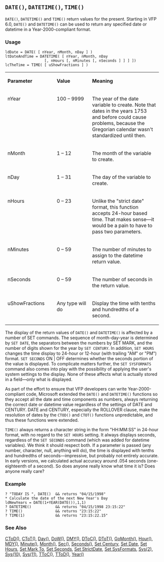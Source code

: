 ## `DATE()`, `DATETIME()`, `TIME()`

`DATE()`, `DATETIME()` and `TIME()` return values for the present. Starting in VFP 6.0, `DATE()` and `DATETIME()` can be used to return any specified date or datetime in a Year-2000-compliant format. 

### Usage

```foxpro
ldDate = DATE( [ nYear, nMonth, nDay ] )
ltDateAndTime = DATETIME( [ nYear, nMonth, nDay
                  [, nHours [, nMinutes [, nSeconds ] ] ] ])
lcTheTime = TIME( [ uShowFractions ] )
```
<table>
<tr>
  <td width="32%" valign="top">
  <p><b>Parameter</b></p>
  </td>
  <td width="23%" valign="top">
  <p><b>Value</b></p>
  </td>
  <td width="45%" valign="top">
  <p><b>Meaning</b></p>
  </td>
 </tr>
<tr>
  <td width="32%" valign="top">
  <p>nYear</p>
  </td>
  <td width="23%" valign="top">
  <p>100 &ndash; 9999</p>
  </td>
  <td width="45%" valign="top">
  <p>The year of the date variable to create. Note that dates in the years 1753 and before could cause problems, because the Gregorian calendar wasn't standardized until then.</p>
  </td>
 </tr>
<tr>
  <td width="32%" valign="top">
  <p>nMonth</p>
  </td>
  <td width="23%" valign="top">
  <p>1 &ndash; 12</p>
  </td>
  <td width="45%" valign="top">
  <p>The month of the variable to create.</p>
  </td>
 </tr>
<tr>
  <td width="32%" valign="top">
  <p>nDay</p>
  </td>
  <td width="23%" valign="top">
  <p>1 &ndash; 31 </p>
  </td>
  <td width="45%" valign="top">
  <p>The day of the variable to create.</p>
  </td>
 </tr>
<tr>
  <td width="32%" valign="top">
  <p>nHours</p>
  </td>
  <td width="23%" valign="top">
  <p>0 &ndash; 23</p>
  </td>
  <td width="45%" valign="top">
  <p>Unlike the &quot;strict date&quot; format, this function accepts 24-hour based time. That makes sense&mdash;it would be a pain to have to pass two parameters.</p>
  </td>
 </tr>
<tr>
  <td width="32%" valign="top">
  <p>nMinutes</p>
  </td>
  <td width="23%" valign="top">
  <p>0 &ndash; 59 </p>
  </td>
  <td width="45%" valign="top">
  <p>The number of minutes to assign to the datetime return value.</p>
  </td>
 </tr>
<tr>
  <td width="32%" valign="top">
  <p>nSeconds </p>
  </td>
  <td width="23%" valign="top">
  <p>0 &ndash; 59</p>
  </td>
  <td width="45%" valign="top">
  <p>The number of seconds in the return value.</p>
  </td>
 </tr>
<tr>
  <td width="32%" valign="top">
  <p>uShowFractions</p>
  </td>
  <td width="23%" valign="top">
  <p>Any type will do</p>
  </td>
  <td width="45%" valign="top">
  <p>Display the time with tenths and hundredths of a second.</p>
  </td>
 </tr>
</table>

The display of the return values of `DATE()` and `DATETIME()` is affected by a number of SET commands. The sequence of month-day-year is determined by `SET DATE`, the separators between the numbers by SET MARK, and the number of digits shown for the year by `SET CENTURY`. In addition, `SET HOURS` changes the time display to 24-hour or 12-hour (with trailing "AM" or "PM") format. `SET SECONDS` ON | OFF determines whether the seconds portion of the value is displayed. To complicate matters further, the `SET SYSFORMATS` command also comes into play with the possibility of applying the user's system settings to the display. None of these affects what is actually stored in a field&mdash;only what is displayed.

As part of the effort to ensure that VFP developers can write Year-2000-compliant code, Microsoft extended the `DATE()` and `DATETIME()` functions so they accept all the date and time components as numbers, always returning the correct date or datetime value regardless of the settings of DATE and CENTURY. DATE and CENTURY, especially the ROLLOVER clause, make the resolution of dates by the `CTOD()` and `CTOT()` functions unpredictable, and thus these functions were extended.

`TIME()` always returns a character string in the form "HH:MM:SS" in 24-hour format, with no regard to the `SET HOURS` setting. It always displays seconds, regardless of the `SET SECONDS` command (which was added for datetime variables). We think it should respect both. If a parameter is passed (any number, character, null, anything will do), the time is displayed with tenths and hundredths of seconds&mdash;impressive, but probably not entirely accurate. In early versions, we calculated actual accuracy around .054 seconds (one-eighteenth of a second). So does anyone really know what time it is? Does anyone really care?

### Example

```foxpro
? "TODAY IS ", DATE()  && returns "04/15/1998"
* Calculate the date of the next New Year's Day
ldNewYears = DATE(1+YEAR(DATE()),1,1)
? DATETIME()           && returns "04/15/1998 23:15:22"
? TIME()               && returns "23:15:22"
? TIME(1)              && returns "23:15:22.15"
```
### See Also

[CToD()](s4g007.md), [CToT()](s4g278.md), [Day()](s4g030.md), [DoW()](s4g288.md), [DMY()](s4g032.md), [DToC()](s4g007.md), [DToT()](s4g278.md), [GoMonth()](s4g033.md), [Hour()](s4g279.md), [MDY()](s4g032.md), [Minute()](s4g279.md), [Month()](s4g030.md), [Sec()](s4g279.md), [Seconds()](s4g034.md), [Set Century](s4g035.md), [Set Date](s4g035.md), [Set Hours](s4g036.md), [Set Mark To](s4g035.md), [Set Seconds](s4g623.md), [Set StrictDate](s4g813.md), [Set SysFormats](s4g692.md), [Sys(2)](s4g034.md), [Sys(10)](s4g037.md), [Sys(11)](s4g037.md), [TToC()](s4g278.md), [TToD()](s4g278.md), [Year()](s4g030.md)
